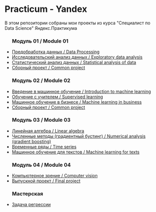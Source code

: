 # Practicum - Yandex
В этом репозитории собраны мои проекты из курса "Специалист по Data Science" Яндекс.Практикума

<ul><h3>Модуль 01 / Module 01</h3>
<li><a href='https://github.com/pilgblog/practicum-yandex/tree/main/01_Исследование%20надежности%20заемщиков'>Предобработка данных / Data Processing</a></li>
 <li><a href='https://github.com/pilgblog/practicum-yandex/tree/main/02_Исследование%20объявлений%20о%20продаже%20квартир'>Исследовательский анализ данных / Exploratory data analysis</a></li>
<li><a href='https://github.com/pilgblog/practicum-yandex/tree/main/03_Определение%20выгодного%20тарифа%20для%20телеком%20компании'>Статистический анализ данных / Statistical analysis of data</a></li>
<li><a href='https://github.com/pilgblog/practicum-yandex/tree/main/04_Сборный%20проект.%20Анализ%20и%20предсказание%20продаж%20по%20компьютерным%20играм'>Сборный проект / Common project</a></li>
 <h3>Модуль 02 / Module 02</h3>
<li><a href='https://github.com/pilgblog/practicum-yandex/tree/main/05_Рекомендация%20тарифов'>Введение в машинное обучение / Introduction to machine learning</a></li>
<li><a href='https://github.com/pilgblog/practicum-yandex/tree/main/06_Отток%20клиентов'>Обучение с учителем / Supervised learning</a></li>
<li><a href='https://github.com/pilgblog/practicum-yandex/tree/main/07_Выбор%20локации%20для%20скважины'>Машинное обучение в бизнесе / Machine learning in business</a></li>
<li><a href='https://github.com/pilgblog/practicum-yandex/tree/main/08_Восстановление%20золота%20из%20руды'>Сборный проект / Common project</a></li>
<h3>Модуль 03 / Module 03</h3>
<li><a href='https://github.com/pilgblog/practicum-yandex/tree/main/09_Защита%20персональных%20данных%20клиентов'>Линейная алгебра / Linear algebra</a></li>
<li><a href='https://github.com/pilgblog/practicum-yandex/tree/main/10_Определение%20стоимости%20автомобилей'>Численные методы (градиентный бустинг) / Numerical analysis (gradient boosting)</a></li>
<li><a href='https://github.com/pilgblog/practicum-yandex/tree/main/11_Прогнозирование%20заказов%20такси'>Временные ряды / Time series</a></li>
<li><a href='https://github.com/pilgblog/practicum-yandex/tree/main/12_Определение%20токсичности%20ангоязычных%20комментариев'>Машинное обучение для текстов / Machine learning for texts</a></li>
<h3>Модуль 04 / Module 04</h3>
<li><a href='https://github.com/pilgblog/practicum-yandex/tree/main/13_Определение%20возраста%20покупателей'>Компьютерное зрение / Computer vision</a></li>
<li><a href='https://github.com/pilgblog/practicum-yandex/tree/main/15_Финальный%20проект%20-%20Определение%20температуры%20стали'>Выпускной проект / Final project</a></li>
<h3>Мастерская</h3>
<li><a href='https://github.com/pilgblog/practicum-yandex/blob/main/Определение%20стоимости%20б_у%20автомобиля.ipynb'>Задача регрессии</a></li>
